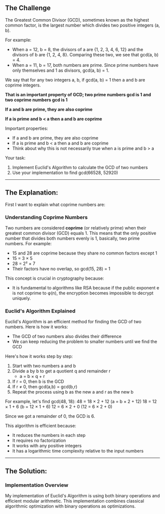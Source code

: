 ## The Challenge

The Greatest Common Divisor (GCD), sometimes known as the highest common factor, is the largest number which divides two positive integers (a, b).

For example:
- When a = 12, b = 8, the divisors of a are {1, 2, 3, 4, 6, 12} and the divisors of b are {1, 2, 4, 8}. Comparing these two, we see that gcd(a, b) = 4.
- When a = 11, b = 17, both numbers are prime. Since prime numbers have only themselves and 1 as divisors, gcd(a, b) = 1.

We say that for any two integers a, b, if gcd(a, b) = 1 then a and b are coprime integers.

**That is an important property of GCD; two prime numbers gcd is 1 and two coprime numbers gcd is 1**

**If a and b are prime, they are also coprime**

**If a is prime and b < a then a and b are coprime**

Important properties:
- If a and b are prime, they are also coprime
- If a is prime and b < a then a and b are coprime
- Think about why this is not necessarily true when a is prime and b > a

Your task:
1. Implement Euclid's Algorithm to calculate the GCD of two numbers
2. Use your implementation to find gcd(66528, 52920)

---
## The Explanation:


First I want to explain what coprime numbers are:
### Understanding Coprime Numbers

Two numbers are considered **coprime** (or relatively prime) when their greatest common divisor (GCD) equals 1. This means that the only positive number that divides both numbers evenly is 1, basically, two prime numbers. For example:
- 15 and 28 are coprime because they share no common factors except 1
- 15 = 3 × 5
- 28 = 2² × 7
- Their factors have no overlap, so gcd(15, 28) = 1

This concept is crucial in cryptography because:
- It is fundamental to algorithms like RSA  because if the public exponent e is not coprime to φ(n), the encryption becomes impossible to decrypt uniquely.

### Euclid's Algorithm Explained

Euclid's Algorithm is an efficient method for finding the GCD of two numbers. Here is how it works:
- The GCD of two numbers also divides their difference
- We can keep reducing the problem to smaller numbers until we find the GCD

Here's how it works step by step:
1. Start with two numbers a and b
2. Divide a by b to get a quotient q and remainder r
   - a = b × q + r
3. If r = 0, then b is the GCD
4. If r ≠ 0, then gcd(a,b) = gcd(b,r)
5. Repeat the process using b as the new a and r as the new b

For example, let's find gcd(48, 18):
48 = 18 × 2 + 12    (a = b × 2 + 12)
18 = 12 × 1 + 6     (b = 12 × 1 + 6)
12 = 6 × 2 + 0      (12 = 6 × 2 + 0)

Since we got a remainder of 0, the GCD is 6.

This algorithm is efficient because:
- It reduces the numbers in each step
- It requires no factorization
- It works with any positive integers
- It has a logarithmic time complexity relative to the input numbers

---

## The Solution:

### Implementation Overview

My implementation of Euclid's Algorithm is using both binary operations and efficient modular arithmetic. This implementation combines classical algorithmic optimization with binary operations as optimizations.
